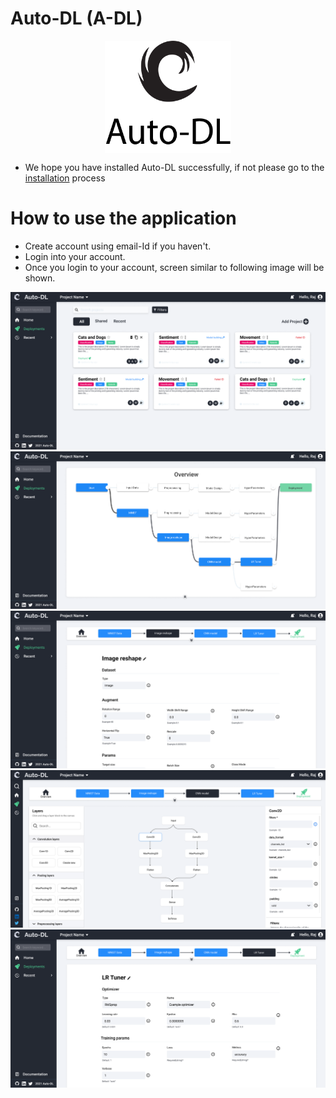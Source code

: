 # Auto-DL (A-DL)

<p align=center>
  <img src="_static/Logo.png" width=40% align=center>
</p>

- We hope you have installed Auto-DL successfully, if not please go to the [installation](https://auto-dl.readthedocs.io/en/latest/installing.html) process 


# How to use the application
- Create account using email-Id if you haven't.
- Login into your account.
- Once you login to your account, screen similar to following image will be shown.


!["alt"](./_static/1.png)
!["alt"](./_static/2.png)
!["alt"](./_static/3.png)
!["alt"](./_static/4.png)
!["alt"](./_static/5.png)

